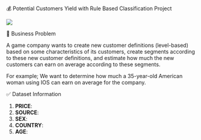 :moneybag:  Potential Customers Yield with Rule Based Classification Project

![](https://v8p3p7q7.stackpathcdn.com/wp-content/uploads/2020/01/customers-1.jpg)


 :file_folder:  Business Problem

A game company wants to create new customer definitions (level-based) based on some characteristics of its customers, create segments according to these new customer definitions, and estimate how much the new customers can earn on average according to these segments.

For example; We want to determine how much a 35-year-old American woman using IOS can earn on average for the company.



:white_check_mark:  Dataset Information

1. **PRICE**:
1. **SOURCE**:
1. **SEX**:
1. **COUNTRY**:
1. **AGE**:
